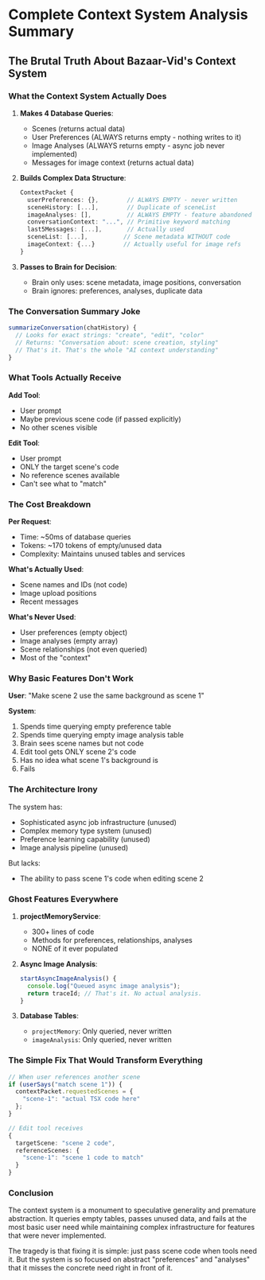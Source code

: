 # Complete Context System Analysis Summary

## The Brutal Truth About Bazaar-Vid's Context System

### What the Context System Actually Does

1. **Makes 4 Database Queries**:
   - Scenes (returns actual data)
   - User Preferences (ALWAYS returns empty - nothing writes to it)
   - Image Analyses (ALWAYS returns empty - async job never implemented)
   - Messages for image context (returns actual data)

2. **Builds Complex Data Structure**:
   ```typescript
   ContextPacket {
     userPreferences: {},        // ALWAYS EMPTY - never written
     sceneHistory: [...],        // Duplicate of sceneList
     imageAnalyses: [],          // ALWAYS EMPTY - feature abandoned
     conversationContext: "...", // Primitive keyword matching
     last5Messages: [...],       // Actually used
     sceneList: [...],          // Scene metadata WITHOUT code
     imageContext: {...}        // Actually useful for image refs
   }
   ```

3. **Passes to Brain for Decision**:
   - Brain only uses: scene metadata, image positions, conversation
   - Brain ignores: preferences, analyses, duplicate data

### The Conversation Summary Joke

```typescript
summarizeConversation(chatHistory) {
  // Looks for exact strings: "create", "edit", "color"
  // Returns: "Conversation about: scene creation, styling"
  // That's it. That's the whole "AI context understanding"
}
```

### What Tools Actually Receive

**Add Tool**:
- User prompt
- Maybe previous scene code (if passed explicitly)
- No other scenes visible

**Edit Tool**:
- User prompt  
- ONLY the target scene's code
- No reference scenes available
- Can't see what to "match"

### The Cost Breakdown

**Per Request**:
- Time: ~50ms of database queries
- Tokens: ~170 tokens of empty/unused data
- Complexity: Maintains unused tables and services

**What's Actually Used**:
- Scene names and IDs (not code)
- Image upload positions
- Recent messages

**What's Never Used**:
- User preferences (empty object)
- Image analyses (empty array)
- Scene relationships (not even queried)
- Most of the "context"

### Why Basic Features Don't Work

**User**: "Make scene 2 use the same background as scene 1"

**System**:
1. Spends time querying empty preference table
2. Spends time querying empty image analysis table  
3. Brain sees scene names but not code
4. Edit tool gets ONLY scene 2's code
5. Has no idea what scene 1's background is
6. Fails

### The Architecture Irony

The system has:
- Sophisticated async job infrastructure (unused)
- Complex memory type system (unused)
- Preference learning capability (unused)
- Image analysis pipeline (unused)

But lacks:
- The ability to pass scene 1's code when editing scene 2

### Ghost Features Everywhere

1. **projectMemoryService**: 
   - 300+ lines of code
   - Methods for preferences, relationships, analyses
   - NONE of it ever populated

2. **Async Image Analysis**:
   ```typescript
   startAsyncImageAnalysis() {
     console.log("Queued async image analysis");
     return traceId; // That's it. No actual analysis.
   }
   ```

3. **Database Tables**:
   - `projectMemory`: Only queried, never written
   - `imageAnalysis`: Only queried, never written

### The Simple Fix That Would Transform Everything

```typescript
// When user references another scene
if (userSays("match scene 1")) {
  contextPacket.requestedScenes = {
    "scene-1": "actual TSX code here"
  };
}

// Edit tool receives
{
  targetScene: "scene 2 code",
  referenceScenes: {
    "scene-1": "scene 1 code to match"
  }
}
```

### Conclusion

The context system is a monument to speculative generality and premature abstraction. It queries empty tables, passes unused data, and fails at the most basic user need while maintaining complex infrastructure for features that were never implemented.

The tragedy is that fixing it is simple: just pass scene code when tools need it. But the system is so focused on abstract "preferences" and "analyses" that it misses the concrete need right in front of it.